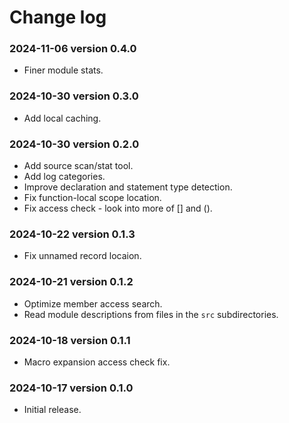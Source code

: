 # Change log

### 2024-11-06 version 0.4.0

* Finer module stats.

### 2024-10-30 version 0.3.0

* Add local caching.

### 2024-10-30 version 0.2.0

* Add source scan/stat tool.
* Add log categories.
* Improve declaration and statement type detection.
* Fix function-local scope location.
* Fix access check - look into more of [] and ().

### 2024-10-22 version 0.1.3

* Fix unnamed record locaion.

### 2024-10-21 version 0.1.2

* Optimize member access search.
* Read module descriptions from files in the `src` subdirectories.

### 2024-10-18 version 0.1.1

* Macro expansion access check fix.

### 2024-10-17 version 0.1.0

* Initial release.
